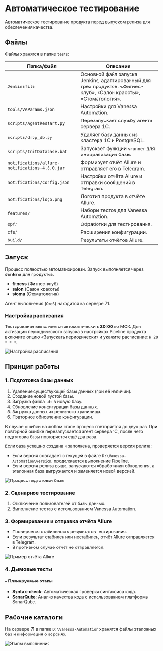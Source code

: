 # Автоматическое тестирование

Автоматическое тестирование продукта перед выпуском релиза для обеспечения качества.

## Файлы

Файлы хранятся в папке `tests`:

| Папка/Файл                        | Описание                                                                 |
|-----------------------------------|--------------------------------------------------------------------------|
| `Jenkinsfile`                     | Основной файл запуска Jenkins, адаптированный для трёх продуктов: «Фитнес-клуб», «Салон красоты», «Стоматология». |
| `tools/VAParams.json`             | Настройки для Vanessa Automation.                                        |
| `scripts/AgentRestart.py`         | Перезапускает службу агента сервера 1С.                                 |
| `scripts/drop_db.py`              | Удаляет базу данных из кластера 1С и PostgreSQL.                         |
| `scripts/InitDatabase.bat`        | Запускает функции `vrunner` для инициализации базы.                      |
| `notifications/allure-notifications-4.8.0.jar` | Формирует отчёт Allure и отправляет его в Telegram.                     |
| `notifications/config.json`        | Настройки отчёта Allure и отправки сообщений в Telegram.                 |
| `notifications/logo.png`           | Логотип продукта в отчёте Allure.                                       |
| `features/`                       | Наборы тестов для Vanessa Automation.                                   |
| `epf/`                            | Обработки для тестирования.                                             |
| `cfe/`                            | Расширения конфигурации.                                                |
| `build/`                          | Результаты отчётов Allure.                                              |

## Запуск

Процесс полностью автоматизирован. Запуск выполняется через **Jenkins** для продуктов:

- **fitness** (Фитнес-клуб)
- **salon** (Салон красоты)
- **stoma** (Стоматология)

Агент выполнения (`OneS`) находится на сервере 71.

### Настройка расписания

Тестирование выполняется автоматически в **20:00** по МСК. Для активации периодического запуска в настройках Pipeline продукта включите опцию «Запускать периодически» и укажите расписание: `H 20 * * *`.

![Настройка расписания](docs/trigger.jpg)

## Принцип работы

### 1. Подготовка базы данных

1. Удаление существующей базы данных (при её наличии).
2. Создание новой пустой базы.
3. Загрузка файла `.dt` в новую базу.
4. Обновление конфигурации базы данных.
5. Загрузка данных из релизного хранилища.
6. Повторное обновление конфигурации.

В случае ошибки на любом этапе процесс повторяется до двух раз. При повторной ошибке перезапускается агент сервера 1С, после чего подготовка базы повторяется ещё два раза.

Если база успешно создана и заполнена, проверяется версия релиза:

- Если версия совпадает с текущей в файле `D:\Vanessa-Automation\version`, продолжается выполнение Pipeline.
- Если версия релиза выше, запускаются обработчики обновления, а эталонная база выгружается и заменяется новой версией.

![Процесс подготовки базы](docs/pipeline.jpg)

### 2. Сценарное тестирование

1. Отключение пользователей от базы данных.
2. Выполнение тестов с использованием Vanessa Automation.

### 3. Формирование и отправка отчёта Allure

- Проверяется стабильность результатов тестирования.
- Если результат стабилен или нестабилен, отчёт Allure отправляется в Telegram.
- В противном случае отчёт не отправляется.

![Пример отчёта Allure](docs/allure.jpg)

### 4. Дымовые тесты

#### - **Планируемые этапы**

- **Syntax-check**: Автоматическая проверка синтаксиса кода.
- **SonarQube**: Анализ качества кода с использованием платформы SonarQube.

## Рабочие каталоги

На сервере 71 в папке `D:\Vanessa-Automation` хранятся файлы эталонных баз и информация о версиях.

![Этапы выполнения](docs/build.jpg)

